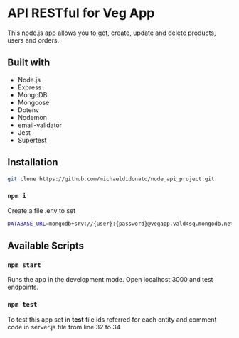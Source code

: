 # API RESTful for Veg App

This node.js app allows you to get, create, update and delete products, users and orders.

## Built with

* Node.js
* Express
* MongoDB
* Mongoose
* Dotenv
* Nodemon
* email-validator
* Jest
* Supertest

## Installation

```sh 
git clone https://github.com/michaeldidonato/node_api_project.git
```

   ### `npm i`

   Create a file .env to set 
   ```sh 
   DATABASE_URL=mongodb+srv://{user}:{password}@vegapp.vald4sq.mongodb.net/?retryWrites=true&w=majority
```
 ## Available Scripts

  ### `npm start`

   Runs the app in the development mode. Open localhost:3000 and test endpoints.


### `npm test`

   To test this app set in __test__ file ids referred for each entity and comment code in server.js file from line 32 to 34



